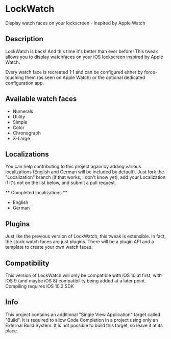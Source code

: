 # LockWatch
Display watch faces on your lockscreen - inspired by Apple Watch

## Description
LockWatch is back! And this time it's better than ever before! This tweak allows you to display watchfaces on your iOS lockscreen inspired by Apple Watch.

Every watch face is recreated 1:1 and can be configured either by force-touching them (as seen on Apple Watch) or the optional dedicated configuration app.

## Available watch faces
* Numerals 
* Utility 
* Simple 
* Color 
* Chronograph
* X-Large

## Localizations
You can help contributing to this project again by adding various localizations (English and German will be included by default). Just fork the "Localization" branch (if that works, I don't know yet), add your Localization if it's not on the list below, and submit a pull request.

** Completed localizations **
* English 
* German

## Plugins
Just like the previous version of LockWatch, this tweak is extensible. In fact, the stock watch faces are just plugins. There will be a plugin API and a template to create your own watch faces.

## Compatibility
This version of LockWatch will only be compatible with iOS 10 at first, with iOS 9 (and maybe iOS 8) compatibility being added at a later point.
Compiling requires iOS 10.2 SDK

## Info
This project contains an additional "Single View Application" target called "Build". It is required to allow Code Completion in a project using only an External Build System. It is not possible to build this target, so leave it at its place.
